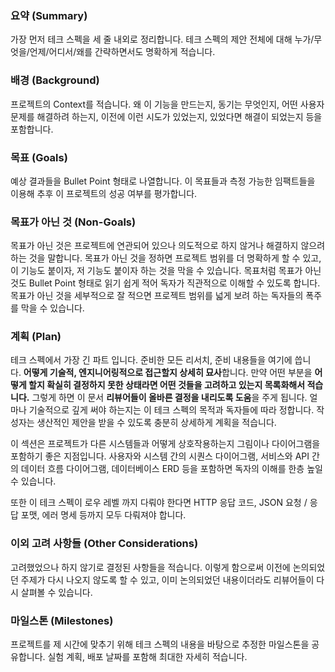 ### **요약 (Summary)**

가장 먼저 테크 스펙을 세 줄 내외로 정리합니다. 테크 스펙의 제안 전체에 대해 누가/무엇을/언제/어디서/왜를 간략하면서도 명확하게 적습니다.


### **배경 (Background)**

프로젝트의 Context를 적습니다. 왜 이 기능을 만드는지, 동기는 무엇인지, 어떤 사용자 문제를 해결하려 하는지, 이전에 이런 시도가 있었는지, 있었다면 해결이 되었는지 등을 포함합니다.


### **목표 (Goals)**

예상 결과들을 Bullet Point 형태로 나열합니다. 이 목표들과 측정 가능한 임팩트들을 이용해 추후 이 프로젝트의 성공 여부를 평가합니다.


### **목표가 아닌 것 (Non-Goals)**

목표가 아닌 것은 프로젝트에 연관되어 있으나 의도적으로 하지 않거나 해결하지 않으려 하는 것을 말합니다. 목표가 아닌 것을 정하면 프로젝트 범위를 더 명확하게 할 수 있고, 이 기능도 붙이자, 저 기능도 붙이자 하는 것을 막을 수 있습니다. 목표처럼 목표가 아닌 것도 Bullet Point 형태로 읽기 쉽게 적어 독자가 직관적으로 이해할 수 있도록 합니다. 목표가 아닌 것을 세부적으로 잘 적으면 프로젝트 범위를 넓게 보려 하는 독자들의 폭주를 막을 수 있습니다.


### **계획 (Plan)**

테크 스펙에서 가장 긴 파트 입니다. 준비한 모든 리서치, 준비 내용들을 여기에 씁니다. **어떻게 기술적, 엔지니어링적으로 접근할지 상세히 묘사**합니다. 만약 어떤 부분을 **어떻게 할지 확실히 결정하지 못한 상태라면 어떤 것들을 고려하고 있는지 목록화해서 적습니다.** 그렇게 하면 이 문서 **리뷰어들이 올바른 결정을 내리도록 도움**을 주게 됩니다. 얼마나 기술적으로 깊게 써야 하는지는 이 테크 스펙의 목적과 독자들에 따라 정합니다. 작성자는 생산적인 제안을 받을 수 있도록 충분히 상세하게 계획을 적습니다.

이 섹션은 프로젝트가 다른 시스템들과 어떻게 상호작용하는지 그림이나 다이어그램을 포함하기 좋은 지점입니다. 사용자와 시스템 간의 시퀀스 다이어그램, 서비스와 API 간의 데이터 흐름 다이어그램, 데이터베이스 ERD 등을 포함하면 독자의 이해를 한층 높일 수 있습니다.

또한 이 테크 스펙이 로우 레벨 까지 다뤄야 한다면 HTTP 응답 코드, JSON 요청 / 응답 포맷, 에러 명세 등까지 모두 다뤄져야 합니다.

### **이외 고려 사항들 (Other Considerations)**

고려했었으나 하지 않기로 결정된 사항들을 적습니다. 이렇게 함으로써 이전에 논의되었던 주제가 다시 나오지 않도록 할 수 있고, 이미 논의되었던 내용이더라도 리뷰어들이 다시 살펴볼 수 있습니다.


### **마일스톤 (Milestones)**

프로젝트를 제 시간에 맞추기 위해 테크 스펙의 내용을 바탕으로 추정한 마일스톤을 공유합니다. 실험 계획, 배포 날짜를 포함해 최대한 자세히 적습니다.

